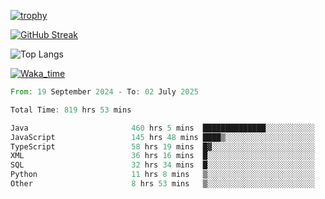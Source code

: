 <!--
**ren-joey/ren-joey** is a ✨ _special_ ✨ repository because its `README.md` (this file) appears on your GitHub profile.

Here are some ideas to get you started:

- 🔭 I’m currently working on ...
- 🌱 I’m currently learning ...
- 👯 I’m looking to collaborate on ...
- 🤔 I’m looking for help with ...
- 💬 Ask me about ...
- 📫 How to reach me: ...
- 😄 Pronouns: ...
- ⚡ Fun fact: ...
-->

[![trophy](https://github-profile-trophy.vercel.app/?username=ren-joey&theme=darkhub&column=5)](https://github.com/ren-joey)

[![GitHub Streak](https://streak-stats.demolab.com/?user=ren-joey&theme=dark)](https://github.com/ren-joey)

![Top Langs](https://github-readme-stats.vercel.app/api/top-langs?username=ren-joey&show_icons=true&layout=compact&locale=en&hide=html,CSS,scss,Pug,Twig&theme=dark)

[![Waka_time](https://github-readme-stats.vercel.app/api/wakatime?username=joeyren&theme=dark)](https://github.com/ren-joey)

<!--START_SECTION:waka-->

```rust
From: 19 September 2024 - To: 02 July 2025

Total Time: 819 hrs 53 mins

Java                       460 hrs 5 mins  ██████████████░░░░░░░░░░░   55.51 %
JavaScript                 145 hrs 48 mins ████▒░░░░░░░░░░░░░░░░░░░░   17.59 %
TypeScript                 58 hrs 19 mins  █▓░░░░░░░░░░░░░░░░░░░░░░░   07.04 %
XML                        36 hrs 16 mins  █░░░░░░░░░░░░░░░░░░░░░░░░   04.38 %
SQL                        32 hrs 34 mins  █░░░░░░░░░░░░░░░░░░░░░░░░   03.93 %
Python                     11 hrs 8 mins   ▒░░░░░░░░░░░░░░░░░░░░░░░░   01.35 %
Other                      8 hrs 53 mins   ▒░░░░░░░░░░░░░░░░░░░░░░░░   01.07 %
```

<!--END_SECTION:waka-->
